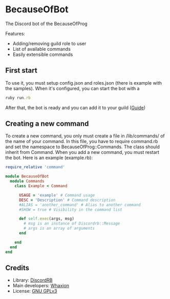 # BecauseOfBot

The Discord bot of the BecauseOfProg

Features:
  - Adding/removing guild role to user
  - List of available commands
  - Easily extensible commands
  
## First start

To use it, you must setup config.json and roles.json (there is example with the samples).
When it's configured, you can start the bot with a
```ruby
ruby run.rb
```
After that, the bot is ready and you can add it to your guild ([Guide](https://discordapp.com/developers/docs/topics/oauth2#bot-authorization-flow))

## Creating a new command

To create a new command, you only must create a file in /lib/commands/ of the name of your command.
In this file, you have to require command.rb and set the namespace to BecauseOfProg::Commands.
The class should inherit from Command.
When you add a new command, you must restart the bot.
Here is an example (example.rb):
```ruby
require_relative 'command'

module BecauseOfBot
  module Commands
    class Example < Command

      USAGE = 'example' # Command usage
      DESC = 'Description' # Command description
      #ALIAS = 'another_command' # Alias to another command
      #SHOW = true # Visibility in the command list

      def self.exec(args, msg)
        # msg is an instance of Discordrb::Message
        # args is an array of arguments
      end

    end
  end
end
```

## Credits
 - Library: [DiscordRB](https://github.com/meew0/discordrb)
 - Main developers: [Whaxion](https://github.com/whaxion)
 - License: [GNU GPLv3](https://choosealicense.com/licenses/gpl-3.0/)